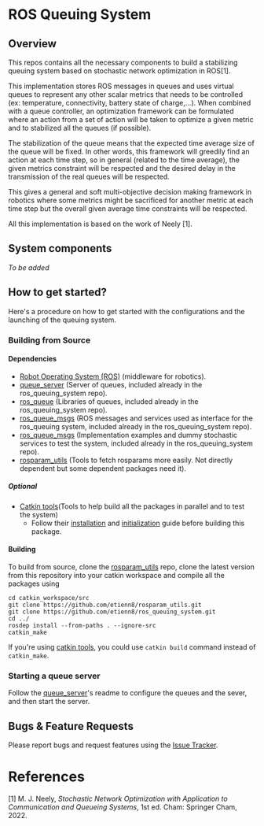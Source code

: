# ROS Queuing System

## Overview
This repos contains all the necessary components to build a stabilizing queuing system based on stochastic network optimization in ROS[1]. 

This implementation stores ROS messages in queues and uses virtual queues to represent any other scalar metrics that needs to be controlled (ex: temperature, connectivity, battery state of charge,...). When combined with a queue controller, an optimization framework can be formulated where an action from a set of action will be taken to optimize a given metric and to stabilized all the queues (if possible). 

The stabilization of the queue means that the expected time average size of the queue will be fixed. In other words, this framework will greedily find an action at each time step, so in general (related to the time average), the given metrics constraint will be respected and the desired delay in the transmission of the real queues will be respected.

This gives a general and soft multi-objective decision making framework in robotics where some metrics might be sacrificed for another metric at each time step but the overall given average time constraints will be respected.

All this implementation is based on the work of Neely [1].

## System components
*To be added*

## How to get started?
Here's a procedure on how to get started with the configurations and the launching of the queuing system.
### Building from Source
#### Dependencies

- [Robot Operating System (ROS)](http://wiki.ros.org) (middleware for robotics).
- [queue_server](https://github.com/etienn8/ros_queuing_system/tree/main/queue_server) (Server of queues, included already in the ros_queuing_system repo).
- [ros_queue](https://github.com/etienn8/ros_queuing_system/tree/main/ros_queue) (Libraries of queues, included already in the ros_queuing_system repo).
- [ros_queue_msgs](https://github.com/etienn8/ros_queuing_system/tree/main/ros_queue_msgs) (ROS messages and services used as interface for the ros_queuing system, included already in the ros_queuing_system repo).
- [ros_queue_msgs](https://github.com/etienn8/ros_queuing_system/tree/main/ros_queue_msgs) (Implementation examples and dummy stochastic services to test the system, included already in the ros_queuing_system repo).
- [rosparam_utils](https://github.com/etienn8/rosparam_utils) (Tools to fetch rosparams more easily. Not directly dependent but some dependent packages need it).
##### Optional
- [Catkin tools](https://catkin-tools.readthedocs.io/en/latest/#)(Tools to help build all the packages in parallel and to test the system)
	- Follow their [installation](https://catkin-tools.readthedocs.io/en/latest/installing.html) and [initialization](https://catkin-tools.readthedocs.io/en/latest/quick_start.html) guide before building this package.


#### Building

To build from source, clone the [rosparam_utils](https://github.com/etienn8/rosparam_utils) repo, clone the latest version from this repository into your catkin workspace and compile all the packages using

	cd catkin_workspace/src
	git clone https://github.com/etienn8/rosparam_utils.git
	git clone https://github.com/etienn8/ros_queuing_system.git
	cd ../
	rosdep install --from-paths . --ignore-src
	catkin_make

If you're using [catkin tools](https://catkin-tools.readthedocs.io/en/latest/installing.html), you could use `catkin build` command instead of `catkin_make`.

### Starting a queue server
Follow the [queue_server](https://github.com/etienn8/ros_queuing_system/tree/main/queue_server)'s readme to configure the queues and the sever, and then start the server.


## Bugs & Feature Requests

Please report bugs and request features using the [Issue Tracker](https://github.com/etienn8/ros_queuing_system/issues).

# References
[1] M. J. Neely, *Stochastic Network Optimization with Application to Communication and Queueing Systems*, 1st ed. Cham: Springer Cham, 2022.